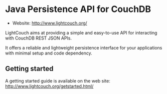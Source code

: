Java Persistence API for CouchDB
================================

* Website:   <http://www.lightcouch.org/>

LightCouch aims at providing a simple and easy-to-use API for interacting with CouchDB REST JSON APIs. 

It offers a reliable and lightweight persistence interface for your applications with minimal setup and code dependency.

Getting started
---------------
A getting started guide is available on the web site: <http://www.lightcouch.org/getstarted.html/>


